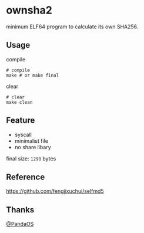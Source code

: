 # ownsha2
minimum ELF64 program to calculate its own SHA256.

## Usage

compile
```shell
# compile
make # or make final
```

clear
```shell
# clear
make clean
```

## Feature
- syscall
- minimalist file
- no share libary


final size: `1290` bytes

## Reference

https://github.com/fengjixuchui/selfmd5

## Thanks

[@PandaOS](https://github.com/P4nda0s)
